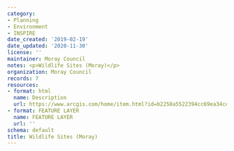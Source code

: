 ```yaml
---
category:
- Planning
- Environment
- INSPIRE
date_created: '2019-02-19'
date_updated: '2020-11-30'
license: ''
maintainer: Moray Council
notes: <p>Wildlife Sites (Moray)</p>
organization: Moray Council
records: 7
resources:
- format: html
  name: Description
  url: https://www.arcgis.com/home/item.html?id=b2258a5522394cc69ea34ce8c5f31313
- format: FEATURE LAYER
  name: FEATURE LAYER
  url: ''
schema: default
title: Wildlife Sites (Moray)
---
```

